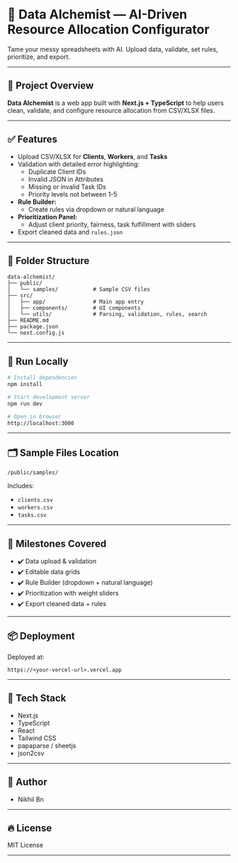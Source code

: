 
# 🚀 Data Alchemist — AI-Driven Resource Allocation Configurator

Tame your messy spreadsheets with AI. Upload data, validate, set rules, prioritize, and export.

---

## 📜 Project Overview

**Data Alchemist** is a web app built with **Next.js + TypeScript** to help users clean, validate, and configure resource allocation from CSV/XLSX files.

---

## ✅ Features

- Upload CSV/XLSX for **Clients**, **Workers**, and **Tasks**
- Validation with detailed error highlighting:
  - Duplicate Client IDs
  - Invalid JSON in Attributes
  - Missing or invalid Task IDs
  - Priority levels not between 1-5
- **Rule Builder:**
  - Create rules via dropdown or natural language
- **Prioritization Panel:**
  - Adjust client priority, fairness, task fulfillment with sliders
- Export cleaned data and `rules.json`

---

## 📂 Folder Structure

```
data-alchemist/
├── public/
│   └── samples/           # Sample CSV files
├── src/
│   ├── app/               # Main app entry
│   ├── components/        # UI components
│   └── utils/             # Parsing, validation, rules, search
├── README.md
├── package.json
└── next.config.js
```

---

## 🚀 Run Locally

```bash
# Install dependencies
npm install

# Start development server
npm run dev

# Open in browser
http://localhost:3000
```

---

## 🗂️ Sample Files Location

```
/public/samples/
```

Includes:
- `clients.csv`
- `workers.csv`
- `tasks.csv`

---

## 🎯 Milestones Covered

- ✔️ Data upload & validation
- ✔️ Editable data grids
- ✔️ Rule Builder (dropdown + natural language)
- ✔️ Prioritization with weight sliders
- ✔️ Export cleaned data + rules

---

## 📦 Deployment

Deployed at:

```plaintext
https://<your-vercel-url>.vercel.app
```

---

## 🧠 Tech Stack

- Next.js
- TypeScript
- React
- Tailwind CSS
- papaparse / sheetjs
- json2csv

---

## 👤 Author

- Nikhil Bn

---

## 🔥 License

MIT License

---
